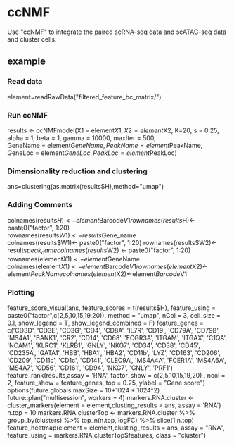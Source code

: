 # ccNMF
Use "ccNMF" to integrate the paired scRNA-seq data and scATAC-seq data and cluster cells.

## example

### Read data
element=readRawData("filtered_feature_bc_matrix/")
### Run ccNMF
results <- ccNMFmodel(X1 = element$X1, X2 = element$X2, K=20, s = 0.25, alpha = 1, beta = 1, gamma = 10000, maxIter = 500,  
                 GeneName = element$GeneName, PeakName = element$PeakName, GeneLoc = element$GeneLoc, PeakLoc = element$PeakLoc)
### Dimensionality reduction and clustering
ans=clustering(as.matrix(results$H),method="umap")
### Adding Comments
colnames(results$H)<-element$Barcode$V1  
rownames(results$H)<- paste0("factor", 1:20)  
rownames(results$W1)<-results$Gene_name  
colnames(results$W1)<- paste0("factor", 1:20)  
rownames(results$W2)<-results$peak_name  
colnames(results$W2) <- paste0("factor", 1:20)  
rownames(element$X1)<-element$GeneName  
colnames(element$X1)<-element$Barcode$V1  
rownames(element$X2)<-element$PeakName  
colnames(element$X2)<-element$Barcode$V1  
### Plotting
feature_score_visual(ans, feature_scores = t(results$H), 
                          feature_using = paste0("factor",c(2,5,10,15,19,20)),  
                          method = "umap", nCol = 3, cell_size = 0.1, show_legend = T, 
                          show_legend_combined = F)
feature_genes = c('CD3D', 'CD3E', 'CD3G', 'CD4', 'CD8A', 'IL7R', 'CD19', 'CD79A', 
                  'CD79B', 'MS4A1', 'BANK1', 'CR2', 'CD14', 'CD68', 'FCGR3A', 'ITGAM', 
                  'ITGAX', 'C1QA', 'NCAM1', 'KLRC1', 'KLRB1', 'GNLY', 'NKG7', 'CD34', 
                  'CD38', 'CD45', 'CD235A', 'GATA1', 'HBB', 'HBA1', 'HBA2', 'CD11b', 
                  'LYZ', 'CD163', 'CD206', 'CD209', 'CD11c', 'CD1c', 'CD141', 'CLEC9A', 
                  'MS4A4A', 'FCER1A', 'MS4A6A', 'MS4A7', 'CD56', 'CD161', 'CD94', 'NKG7', 
                  'GNLY', 'PRF1')
feature_rank(results,assay = 'RNA',  factor_show = c(2,5,10,15,19,20)
                   , ncol = 2, feature_show = feature_genes, top = 0.25, ylabel = "Gene score")
options(future.globals.maxSize = 10*1024 * 1024^2)
future::plan("multisession", workers = 4)
markers.RNA.cluster <- cluster_markers(element = element,clusting_results = ans, assay = 'RNA')
n.top = 10
markers.RNA.clusterTop <- markers.RNA.cluster %>% group_by(clusters) %>% top_n(n.top, logFC) %>% slice(1:n.top)
feature_heatmap(element = element,clusting_results = ans, assay = "RNA", feature_using = markers.RNA.clusterTop$features, class = "cluster")
